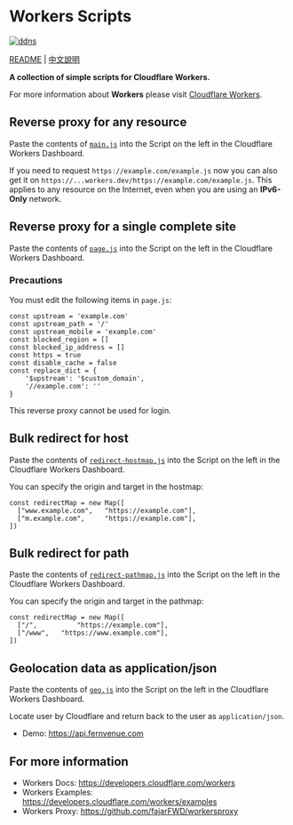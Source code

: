 # Workers Scripts

[![ddns](https://img.shields.io/badge/LICENSE-BSD3%20Clause%20Liscense-yellow?style=flat-square)](./LICENSE)

[README](./README.md) | [中文說明](./README_zh.md)

**A collection of simple scripts for Cloudflare Workers.**

For more information about **Workers** please visit [Cloudflare Workers](https://workers.cloudflare.com).

## Reverse proxy for any resource

Paste the contents of [`main.js`](https://raw.githubusercontent.com/fernvenue/cloudflare-workers/master/main.js) into the Script on the left in the Cloudflare Workers Dashboard.

If you need to request `https://example.com/example.js` now you can also get it on `https://...workers.dev/https://example.com/example.js`. This applies to any resource on the Internet, even when you are using an **IPv6-Only** network.

## Reverse proxy for a single complete site

Paste the contents of [`page.js`](https://raw.githubusercontent.com/fernvenue/cloudflare-workers/master/page.js) into the Script on the left in the Cloudflare Workers Dashboard.

### Precautions

You must edit the following items in `page.js`:

```
const upstream = 'example.com'
const upstream_path = '/'
const upstream_mobile = 'example.com'
const blocked_region = []
const blocked_ip_address = []
const https = true
const disable_cache = false
const replace_dict = {
    '$upstream': '$custom_domain',
    '//example.com': ''
}
```

This reverse proxy cannot be used for login.

## Bulk redirect for host

Paste the contents of [`redirect-hostmap.js`](https://raw.githubusercontent.com/fernvenue/cloudflare-workers/master/redirect-hostmap.js) into the Script on the left in the Cloudflare Workers Dashboard.

You can specify the origin and target in the hostmap:

```
const redirectMap = new Map([
  ["www.example.com",   "https://example.com"],
  ["m.example.com",     "https://example.com"],
])
```

## Bulk redirect for path

Paste the contents of [`redirect-pathmap.js`](https://raw.githubusercontent.com/fernvenue/cloudflare-workers/master/redirect-pathmap.js) into the Script on the left in the Cloudflare Workers Dashboard.

You can specify the origin and target in the pathmap:

```
const redirectMap = new Map([
  ["/",          "https://example.com"],
  ["/www",   "https://www.example.com"],
])
```

## Geolocation data as application/json

Paste the contents of [`geo.js`](https://raw.githubusercontent.com/fernvenue/cloudflare-workers/master/geo.js) into the Script on the left in the Cloudflare Workers Dashboard.

Locate user by Cloudflare and return back to the user as `application/json`.

- Demo: https://api.fernvenue.com

## For more information

- Workers Docs: https://developers.cloudflare.com/workers
- Workers Examples: https://developers.cloudflare.com/workers/examples
- Workers Proxy: https://github.com/fajarFWD/workersproxy
